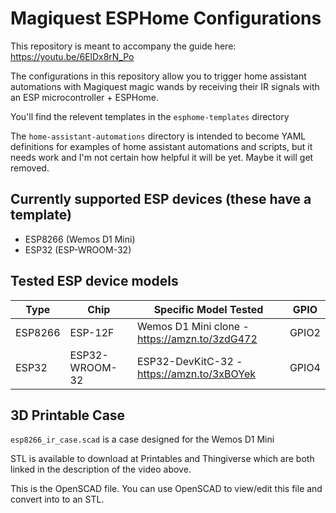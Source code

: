 # Magiquest ESPHome Configurations

This repository is meant to accompany the guide here: https://youtu.be/6ElDx8rN_Po

The configurations in this repository allow you to trigger home assistant automations with Magiquest magic wands by receiving their IR signals with an ESP microcontroller + ESPHome.

You'll find the relevent templates in the `esphome-templates` directory

The `home-assistant-automations` directory is intended to become YAML definitions for examples of home assistant automations and scripts, but it needs work and I'm not certain how helpful it will be yet. Maybe it will get removed.

## Currently supported ESP devices (these have a template)

- ESP8266 (Wemos D1 Mini)
- ESP32 (ESP-WROOM-32)

## Tested ESP device models

| Type | Chip | Specific Model Tested | GPIO |
|------|------|-----------------------|------|
| ESP8266 | ESP-12F | Wemos D1 Mini clone - https://amzn.to/3zdG472 | GPIO2 |
| ESP32 | ESP32-WROOM-32 | ESP32-DevKitC-32 - https://amzn.to/3xBOYek | GPIO4 |

## 3D Printable Case

`esp8266_ir_case.scad` is a case designed for the Wemos D1 Mini

STL is available to download at Printables and Thingiverse which are both linked in the description of the video above.

This is the OpenSCAD file. You can use OpenSCAD to view/edit this file and convert into to an STL.
